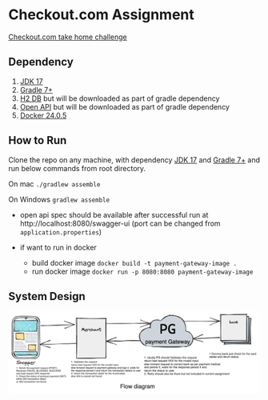 # Checkout.com Assignment
[Checkout.com take home challenge](https://github.com/prash-gec/payment-gateway/blob/main/checkout-assignment.pdf)

## Dependency
1. [JDK 17](https://www.oracle.com/java/technologies/javase/jdk17-archive-downloads.html)
2. [Gradle 7+](https://gradle.org/releases/)
3. [H2 DB](http://www.h2database.com/html/download.html) but will be downloaded as part of gradle dependency
4. [Open API](https://spec.openapis.org/oas/latest.html) but will be downloaded as part of gradle dependency
5. [Docker 24.0.5](https://www.docker.com/products/docker-desktop/)

## How to Run

Clone the repo on any machine, with dependency [JDK 17](https://www.oracle.com/java/technologies/javase/jdk17-archive-downloads.html) and [Gradle 7+](https://gradle.org/releases/) and run below commands from root directory.

On mac
`./gradlew assemble`

On Windows 
`gradlew assemble`

- open api spec should be available after successful run at http://localhost:8080/swagger-ui (port can be changed from `application.properties`)

- if want to run in docker
  - build docker image `docker build -t payment-gateway-image .`
  - run docker image `docker run -p 8080:8080 payment-gateway-image`

## System Design

<p align="center">
  <img src="https://github.com/prash-gec/payment-gateway/blob/main/fd.png" alt="Flow Diagram" width="900"/>
</p>

